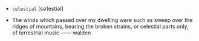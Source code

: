 - `celestial` [səˈlestiəl]



-  The winds which passed over my dwelling were such as sweep over the ridges of mountains, bearing the broken strains, or celestial parts only, of terrestrial music —— walden